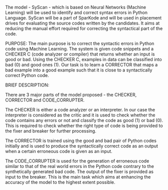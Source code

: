 The model - SyScan - which is based on Neural Networks (Machine Learning) will be used to identify and correct syntax errors in Python Language.
SyScan will be a part of SparKode and will be used in placement drives for evaluating the source codes written by the candidates.
It aims at reducing the manual effort required for correcting the syntactical part of the code.

PURPOSE:
The main purpose is to correct the syntactic errors in Python code using Machine Learning.
The system is given code snippets and a CHECKER C (code analyzer or compiler) that returns whether an input is good or bad. 
Using the CHECKER C, examples in data can be classified into bad (0) and good ones (1). 
Our task is to learn a CORRECTOR that maps a bad example into a good example such that it is close to a syntactically correct Python code.



BRIEF DESCRIPTION:

There are 3 major parts of the model proposed - the CHECKER, CORRECTOR and CODE_CORRUPTER.

The CHECKER is either a code analyzer or an interpreter. In our case the interpreter is considered as the critic and it is used to check whether the code contains any errors or not and classify the code as good (1) or bad (0). 
This is required to check whether the right type of code is being provided to the fixer and breaker for further processing.

The CORRECTOR is trained using the good and bad pair of Python codes initially and is used to produce the syntactically correct code as an output when a certain erroneous code is given as an input.

The CODE_CORRUPTER is used for the generation of erroneous code similar to that of the real world errors in the Python code contrary to the synthetically generated bad code. 
The output of the fixer is provided as input to the breaker. 
This is the main task which aims at enhancing the accuracy of the model to the highest extent possible.
